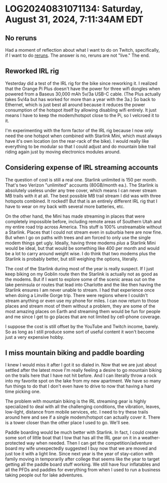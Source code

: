 # LOG20240831071134: Saturday, August 31, 2024, 7:11:34AM EDT

## No reruns

Had a moment of reflection about what I want to do on Twitch, specifically, if I want to do [reruns](../2669). The answer is no, reruns are not "live." The end.

## Reworked IRL rig

Yesterday did a test of the IRL rig for the bike since reworking it. I realized that the Orange Pi Plus doesn't have the power for three wifi dongles when powered from a Baseus 30,000 mAh 5v/3a USB-C cable. (The Plus actually takes 5v/4a but has worked for more than a year with the 3a.) So back to Ethernet, which is just best all around because it reduces the power consumption of the hotspot itself by allowing disabling wifi entirely. It just means I have to keep the modem/hotspot close to the Pi, so I velcroed it to it.

I'm experimenting with the form factor of the IRL rig because I now only need the one hotspot when combined with Starlink Mini, which must always have it's own location (on the rear-rack of the bike). I would really like everything to be modular so that I could adjust and do mountain bike trail riding again just by moving electronics modules around.

## Considering expense of IRL streaming accounts

The question of cost is still a real one. Starlink unlimited is 150 per month. That's two Verizon "unlimited" accounts (80GB/month ea.). The Starlink is absolutely useless under any tree cover, which means I can never stream MB trails with it at all. The best possible MB trail stream I did was with three hotspots combined. It rocked!! But that is an entirely different IRL rig that I have to wear on my back with several more batteries, etc.

On the other hand, the Mini has made streaming in places that were completely impossible before, including remote areas of Southern Utah and my entire road trip across America. This stuff is 100% unstreamable without a Starlink. Places that I could not stream even in suburbia here are now fine. But when I go on paths with trees and am forced to only use the single modem things get ugly. Ideally, having three modems *plus* a Starlink Mini would be ideal, but that would be something like 400 per month and would be a lot to carry around weight wise. I do think that two modems plus the Starlink is probably better, but still weighing the options, literally.

The cost of the Starlink during most of the year is really suspect. If I just keep biking on my Goblin route then the Starlink is actually not as good as the modems. But if I want to explore some of the scenic areas out on the lake peninsula or routes that lead into Charlotte and the like then having the Starlink ensures I am never unable to stream. I had that experience once when doing a Linville Gorge trip. There were regions where I couldn't stream anything or even use my phone for miles. I can now return to those places and stream most of them without a problem, they are some of the most amazing places on Earth and streaming them would be fun for people and me since I get to go places that are not limited by cell-phone coverage.

I suppose the cost is still offset by the YouTube and Twitch income, barely. So as long as I still produce some sort of useful content it won't become just a very expensive hobby.

## I miss mountain biking and paddle boarding

I knew I would miss it after I got it so dialed in. Now that we are just about settled after the latest move I'm really feeling a desire to go mountain biking on the trails here that I have not hit before. And I can literally throw a rock into my favorite spot on the lake from my new apartment. We have so many fun things to do that I don't even have to drive to now that having a hard time picking one.

The problem with mountain biking is the IRL streaming gear is highly specialized to deal with all the challenging conditions, the vibration, leaves, low-light, distance from mobile services, etc. I need to try these trails around here and see if a single modem/hotspot can actually cover it. There is a tower closer than the other place I used to go. We'll see.

Paddle boarding would be much better with Starlink. In fact, I could create some sort of little boat that I tow that has all the IRL gear on it in a weather-protected way when needed. Then I can get the competition/adventure board my wife unexpectedly suggested I buy now that we are moved and just toe it with a light line. Since next year is the year of stay-cation with family moving in temporarily after college that seems like the year to target getting all the paddle board stuff working. We still have four inflatables and all the PFDs and paddles for everything from when I used to run a business taking people out for lake adventures.

